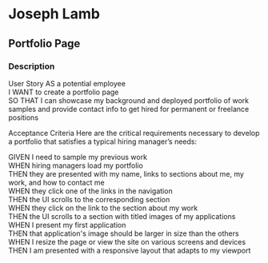 # Joseph Lamb

## Portfolio Page

### Description

User Story
AS a potential employee <br>
I WANT to create a portfolio page<br>
SO THAT I can showcase my background and deployed portfolio of work samples and provide contact info to get hired for permanent or freelance positions


Acceptance Criteria
Here are the critical requirements necessary to develop a portfolio that satisfies a typical hiring manager’s needs:

GIVEN I need to sample my previous work <br>
WHEN hiring managers load my portfolio <br>
THEN they are presented with my name, links to sections about me, my work, and how to contact me<br>
WHEN they click one of the links in the navigation<br>
THEN the UI scrolls to the corresponding section<br>
WHEN they click on the link to the section about my work<br>
THEN the UI scrolls to a section with titled images of my applications<br>
WHEN I present my first application<br>
THEN that application's image should be larger in size than the others<br>
WHEN I resize the page or view the site on various screens and devices<br>
THEN I am presented with a responsive layout that adapts to my viewport

